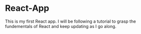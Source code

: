 # React-App

This is my first React app. I will be following a tutorial to grasp the fundementals of React and keep updating as I go along. 
